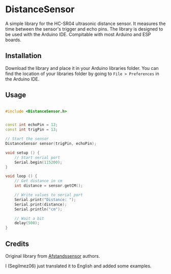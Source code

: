 # DistanceSensor

A simple library for the HC-SR04 ultrasonic distance sensor. It measures the time between the sensor's trigger and echo pins. The library is designed to be used with the Arduino IDE. Compitable with most Arduino and ESP boards.

## Installation

Download the library and place it in your Arduino libraries folder. You can find the location of your libraries folder by going to `File > Preferences` in the Arduino IDE.

## Usage

```c++

#include <DistanceSensor.h>


const int echoPin = 12;
const int trigPin = 13;

// Start the sensor
DistanceSensor sensor(trigPin, echoPin);

void setup () {
    // Start serial port
    Serial.begin(115200);
}

void loop () {
    // Get distance in cm
    int distance = sensor.getCM();

    // Write values to serial port
    Serial.print("Distance: ");
    Serial.print(distance);
    Serial.println("cm");

    // Wait a bit
    delay(500);
}

```

## Credits

Original library from [Afstandssensor](https://github.com/Teknologiskolen/HCSR04) authors.

I (Segilmez06) just translated it to English and added some examples.
